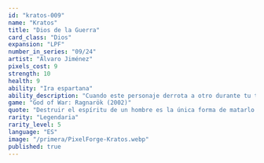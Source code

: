 ```yaml
---
id: "kratos-009"
name: "Kratos"
title: "Dios de la Guerra"
card_class: "Dios"
expansion: "LPF"
number_in_series: "09/24"
artist: "Álvaro Jiménez"
pixels_cost: 9
strength: 10
health: 9
ability: "Ira espartana"
ability_description: "Cuando este personaje derrota a otro durante tu turno, puedes robar 2 cartas y, después, descartar 2 cartas o infligir 2 puntos de daño a otro personaje."
game: "God of War: Ragnarök (2002)"
quote: "Destruir el espíritu de un hombre es la única forma de matarlo."
rarity: "Legendaria"
rarity_level: 5
language: "ES"
image: "/primera/PixelForge-Kratos.webp"
published: true
---
```


